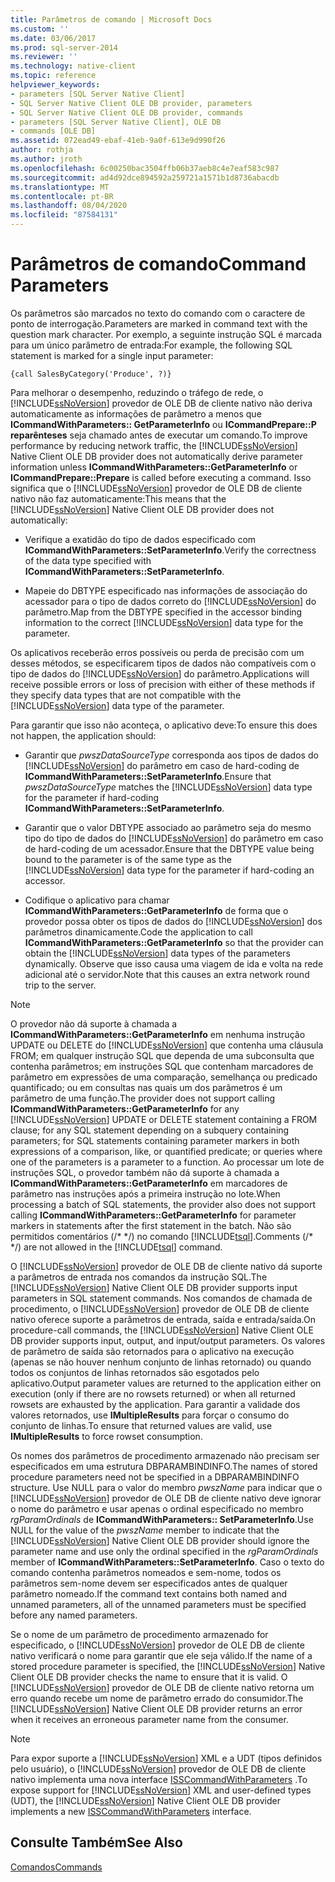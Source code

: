 ```yaml
---
title: Parâmetros de comando | Microsoft Docs
ms.custom: ''
ms.date: 03/06/2017
ms.prod: sql-server-2014
ms.reviewer: ''
ms.technology: native-client
ms.topic: reference
helpviewer_keywords:
- parameters [SQL Server Native Client]
- SQL Server Native Client OLE DB provider, parameters
- SQL Server Native Client OLE DB provider, commands
- parameters [SQL Server Native Client], OLE DB
- commands [OLE DB]
ms.assetid: 072ead49-ebaf-41eb-9a0f-613e9d990f26
author: rothja
ms.author: jroth
ms.openlocfilehash: 6c00250bac3504ffb06b37aeb8c4e7eaf583c987
ms.sourcegitcommit: ad4d92dce894592a259721a1571b1d8736abacdb
ms.translationtype: MT
ms.contentlocale: pt-BR
ms.lasthandoff: 08/04/2020
ms.locfileid: "87584131"
---
```

# <a name="command-parameters"></a><span data-ttu-id="f09ec-102">Parâmetros de comando</span><span class="sxs-lookup"><span data-stu-id="f09ec-102">Command Parameters</span></span>
  <span data-ttu-id="f09ec-103">Os parâmetros são marcados no texto do comando com o caractere de ponto de interrogação.</span><span class="sxs-lookup"><span data-stu-id="f09ec-103">Parameters are marked in command text with the question mark character.</span></span> <span data-ttu-id="f09ec-104">Por exemplo, a seguinte instrução SQL é marcada para um único parâmetro de entrada:</span><span class="sxs-lookup"><span data-stu-id="f09ec-104">For example, the following SQL statement is marked for a single input parameter:</span></span>  
  
```  
{call SalesByCategory('Produce', ?)}  
```  
  
 <span data-ttu-id="f09ec-105">Para melhorar o desempenho, reduzindo o tráfego de rede, o [!INCLUDE[ssNoVersion](../../includes/ssnoversion-md.md)] provedor de OLE DB de cliente nativo não deriva automaticamente as informações de parâmetro a menos que **ICommandWithParameters:: GetParameterInfo** ou **ICommandPrepare::P reparênteses** seja chamado antes de executar um comando.</span><span class="sxs-lookup"><span data-stu-id="f09ec-105">To improve performance by reducing network traffic, the [!INCLUDE[ssNoVersion](../../includes/ssnoversion-md.md)] Native Client OLE DB provider does not automatically derive parameter information unless **ICommandWithParameters::GetParameterInfo** or **ICommandPrepare::Prepare** is called before executing a command.</span></span> <span data-ttu-id="f09ec-106">Isso significa que o [!INCLUDE[ssNoVersion](../../includes/ssnoversion-md.md)] provedor de OLE DB de cliente nativo não faz automaticamente:</span><span class="sxs-lookup"><span data-stu-id="f09ec-106">This means that the [!INCLUDE[ssNoVersion](../../includes/ssnoversion-md.md)] Native Client OLE DB provider does not automatically:</span></span>  
  
-   <span data-ttu-id="f09ec-107">Verifique a exatidão do tipo de dados especificado com **ICommandWithParameters::SetParameterInfo**.</span><span class="sxs-lookup"><span data-stu-id="f09ec-107">Verify the correctness of the data type specified with **ICommandWithParameters::SetParameterInfo**.</span></span>  
  
-   <span data-ttu-id="f09ec-108">Mapeie do DBTYPE especificado nas informações de associação do acessador para o tipo de dados correto do [!INCLUDE[ssNoVersion](../../includes/ssnoversion-md.md)] do parâmetro.</span><span class="sxs-lookup"><span data-stu-id="f09ec-108">Map from the DBTYPE specified in the accessor binding information to the correct [!INCLUDE[ssNoVersion](../../includes/ssnoversion-md.md)] data type for the parameter.</span></span>  
  
 <span data-ttu-id="f09ec-109">Os aplicativos receberão erros possíveis ou perda de precisão com um desses métodos, se especificarem tipos de dados não compatíveis com o tipo de dados do [!INCLUDE[ssNoVersion](../../includes/ssnoversion-md.md)] do parâmetro.</span><span class="sxs-lookup"><span data-stu-id="f09ec-109">Applications will receive possible errors or loss of precision with either of these methods if they specify data types that are not compatible with the [!INCLUDE[ssNoVersion](../../includes/ssnoversion-md.md)] data type of the parameter.</span></span>  
  
 <span data-ttu-id="f09ec-110">Para garantir que isso não aconteça, o aplicativo deve:</span><span class="sxs-lookup"><span data-stu-id="f09ec-110">To ensure this does not happen, the application should:</span></span>  
  
-   <span data-ttu-id="f09ec-111">Garantir que *pwszDataSourceType* corresponda aos tipos de dados do [!INCLUDE[ssNoVersion](../../includes/ssnoversion-md.md)] do parâmetro em caso de hard-coding de **ICommandWithParameters::SetParameterInfo**.</span><span class="sxs-lookup"><span data-stu-id="f09ec-111">Ensure that *pwszDataSourceType* matches the [!INCLUDE[ssNoVersion](../../includes/ssnoversion-md.md)] data type for the parameter if hard-coding **ICommandWithParameters::SetParameterInfo**.</span></span>  
  
-   <span data-ttu-id="f09ec-112">Garantir que o valor DBTYPE associado ao parâmetro seja do mesmo tipo do tipo de dados do [!INCLUDE[ssNoVersion](../../includes/ssnoversion-md.md)] do parâmetro em caso de hard-coding de um acessador.</span><span class="sxs-lookup"><span data-stu-id="f09ec-112">Ensure that the DBTYPE value being bound to the parameter is of the same type as the [!INCLUDE[ssNoVersion](../../includes/ssnoversion-md.md)] data type for the parameter if hard-coding an accessor.</span></span>  
  
-   <span data-ttu-id="f09ec-113">Codifique o aplicativo para chamar **ICommandWithParameters::GetParameterInfo** de forma que o provedor possa obter os tipos de dados do [!INCLUDE[ssNoVersion](../../includes/ssnoversion-md.md)] dos parâmetros dinamicamente.</span><span class="sxs-lookup"><span data-stu-id="f09ec-113">Code the application to call **ICommandWithParameters::GetParameterInfo** so that the provider can obtain the [!INCLUDE[ssNoVersion](../../includes/ssnoversion-md.md)] data types of the parameters dynamically.</span></span> <span data-ttu-id="f09ec-114">Observe que isso causa uma viagem de ida e volta na rede adicional até o servidor.</span><span class="sxs-lookup"><span data-stu-id="f09ec-114">Note that this causes an extra network round trip to the server.</span></span>  
  
> [!NOTE]  
>  <span data-ttu-id="f09ec-115">O provedor não dá suporte à chamada a **ICommandWithParameters::GetParameterInfo** em nenhuma instrução UPDATE ou DELETE do [!INCLUDE[ssNoVersion](../../includes/ssnoversion-md.md)] que contenha uma cláusula FROM; em qualquer instrução SQL que dependa de uma subconsulta que contenha parâmetros; em instruções SQL que contenham marcadores de parâmetro em expressões de uma comparação, semelhança ou predicado quantificado; ou em consultas nas quais um dos parâmetros é um parâmetro de uma função.</span><span class="sxs-lookup"><span data-stu-id="f09ec-115">The provider does not support calling **ICommandWithParameters::GetParameterInfo** for any [!INCLUDE[ssNoVersion](../../includes/ssnoversion-md.md)] UPDATE or DELETE statement containing a FROM clause; for any SQL statement depending on a subquery containing parameters; for SQL statements containing parameter markers in both expressions of a comparison, like, or quantified predicate; or queries where one of the parameters is a parameter to a function.</span></span> <span data-ttu-id="f09ec-116">Ao processar um lote de instruções SQL, o provedor também não dá suporte à chamada a **ICommandWithParameters::GetParameterInfo** em marcadores de parâmetro nas instruções após a primeira instrução no lote.</span><span class="sxs-lookup"><span data-stu-id="f09ec-116">When processing a batch of SQL statements, the provider also does not support calling **ICommandWithParameters::GetParameterInfo** for parameter markers in statements after the first statement in the batch.</span></span> <span data-ttu-id="f09ec-117">Não são permitidos comentários (/\* \*/) no comando [!INCLUDE[tsql](../../includes/tsql-md.md)].</span><span class="sxs-lookup"><span data-stu-id="f09ec-117">Comments (/\* \*/) are not allowed in the [!INCLUDE[tsql](../../includes/tsql-md.md)] command.</span></span>  
  
 <span data-ttu-id="f09ec-118">O [!INCLUDE[ssNoVersion](../../includes/ssnoversion-md.md)] provedor de OLE DB de cliente nativo dá suporte a parâmetros de entrada nos comandos da instrução SQL.</span><span class="sxs-lookup"><span data-stu-id="f09ec-118">The [!INCLUDE[ssNoVersion](../../includes/ssnoversion-md.md)] Native Client OLE DB provider supports input parameters in SQL statement commands.</span></span> <span data-ttu-id="f09ec-119">Nos comandos de chamada de procedimento, o [!INCLUDE[ssNoVersion](../../includes/ssnoversion-md.md)] provedor de OLE DB de cliente nativo oferece suporte a parâmetros de entrada, saída e entrada/saída.</span><span class="sxs-lookup"><span data-stu-id="f09ec-119">On procedure-call commands, the [!INCLUDE[ssNoVersion](../../includes/ssnoversion-md.md)] Native Client OLE DB provider supports input, output, and input/output parameters.</span></span> <span data-ttu-id="f09ec-120">Os valores de parâmetro de saída são retornados para o aplicativo na execução (apenas se não houver nenhum conjunto de linhas retornado) ou quando todos os conjuntos de linhas retornados são esgotados pelo aplicativo.</span><span class="sxs-lookup"><span data-stu-id="f09ec-120">Output parameter values are returned to the application either on execution (only if there are no rowsets returned) or when all returned rowsets are exhausted by the application.</span></span> <span data-ttu-id="f09ec-121">Para garantir a validade dos valores retornados, use **IMultipleResults** para forçar o consumo do conjunto de linhas.</span><span class="sxs-lookup"><span data-stu-id="f09ec-121">To ensure that returned values are valid, use **IMultipleResults** to force rowset consumption.</span></span>  
  
 <span data-ttu-id="f09ec-122">Os nomes dos parâmetros de procedimento armazenado não precisam ser especificados em uma estrutura DBPARAMBINDINFO.</span><span class="sxs-lookup"><span data-stu-id="f09ec-122">The names of stored procedure parameters need not be specified in a DBPARAMBINDINFO structure.</span></span> <span data-ttu-id="f09ec-123">Use NULL para o valor do membro *pwszName* para indicar que o [!INCLUDE[ssNoVersion](../../includes/ssnoversion-md.md)] provedor de OLE DB de cliente nativo deve ignorar o nome do parâmetro e usar apenas o ordinal especificado no membro *rgParamOrdinals* de **ICommandWithParameters:: SetParameterInfo**.</span><span class="sxs-lookup"><span data-stu-id="f09ec-123">Use NULL for the value of the *pwszName* member to indicate that the [!INCLUDE[ssNoVersion](../../includes/ssnoversion-md.md)] Native Client OLE DB provider should ignore the parameter name and use only the ordinal specified in the *rgParamOrdinals* member of **ICommandWithParameters::SetParameterInfo**.</span></span> <span data-ttu-id="f09ec-124">Caso o texto do comando contenha parâmetros nomeados e sem-nome, todos os parâmetros sem-nome devem ser especificados antes de qualquer parâmetro nomeado.</span><span class="sxs-lookup"><span data-stu-id="f09ec-124">If the command text contains both named and unnamed parameters, all of the unnamed parameters must be specified before any named parameters.</span></span>  
  
 <span data-ttu-id="f09ec-125">Se o nome de um parâmetro de procedimento armazenado for especificado, o [!INCLUDE[ssNoVersion](../../includes/ssnoversion-md.md)] provedor de OLE DB de cliente nativo verificará o nome para garantir que ele seja válido.</span><span class="sxs-lookup"><span data-stu-id="f09ec-125">If the name of a stored procedure parameter is specified, the [!INCLUDE[ssNoVersion](../../includes/ssnoversion-md.md)] Native Client OLE DB provider checks the name to ensure that it is valid.</span></span> <span data-ttu-id="f09ec-126">O [!INCLUDE[ssNoVersion](../../includes/ssnoversion-md.md)] provedor de OLE DB de cliente nativo retorna um erro quando recebe um nome de parâmetro errado do consumidor.</span><span class="sxs-lookup"><span data-stu-id="f09ec-126">The [!INCLUDE[ssNoVersion](../../includes/ssnoversion-md.md)] Native Client OLE DB provider returns an error when it receives an erroneous parameter name from the consumer.</span></span>  
  
> [!NOTE]  
>  <span data-ttu-id="f09ec-127">Para expor suporte a [!INCLUDE[ssNoVersion](../../includes/ssnoversion-md.md)] XML e a UDT (tipos definidos pelo usuário), o [!INCLUDE[ssNoVersion](../../includes/ssnoversion-md.md)] provedor de OLE DB de cliente nativo implementa uma nova interface [ISSCommandWithParameters](../native-client-ole-db-interfaces/isscommandwithparameters-ole-db.md) .</span><span class="sxs-lookup"><span data-stu-id="f09ec-127">To expose support for [!INCLUDE[ssNoVersion](../../includes/ssnoversion-md.md)] XML and user-defined types (UDT), the [!INCLUDE[ssNoVersion](../../includes/ssnoversion-md.md)] Native Client OLE DB provider implements a new [ISSCommandWithParameters](../native-client-ole-db-interfaces/isscommandwithparameters-ole-db.md) interface.</span></span>  
  
## <a name="see-also"></a><span data-ttu-id="f09ec-128">Consulte Também</span><span class="sxs-lookup"><span data-stu-id="f09ec-128">See Also</span></span>  
 [<span data-ttu-id="f09ec-129">Comandos</span><span class="sxs-lookup"><span data-stu-id="f09ec-129">Commands</span></span>](commands.md)  
  
  
